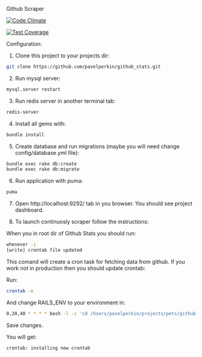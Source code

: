 
Github Scraper

[![Code Climate](https://codeclimate.com/github/pavelperkin/github_stats/badges/gpa.svg)](https://codeclimate.com/github/pavelperkin/github_stats)

[![Test Coverage](https://codeclimate.com/github/pavelperkin/github_stats/badges/coverage.svg)](https://codeclimate.com/github/pavelperkin/github_stats)

Configuration:

1) Clone this project to your projects dir:

```bash
git clone https://github.com/pavelperkin/github_stats.git
```

2) Run mysql server:

```bash
mysql.server restart
```

3) Run redis server in another terminal tab:

```bash
redis-server
```
4) Install all gems with:

```bash
bundle install
```

5) Create database and run migrations (maybe you will need change config/database.yml file):

```bash
bundle exec rake db:create
bundle exec rake db:migrate
```

6) Run application with puma:

```bash
puma
```

7) Open http://localhost:9292/ tab in you browser. You should see project dashboard.

8) To launch continuosly scraper follow the instructions:

When you in root dir of Github Stats you should run: 
```bash
whenever -i
[write] crontab file updated
```

This comand will create a cron task for fetching data from github.
If you work not in production then you should update crontab:

Run:
```bash
crontab -e
```

And change RAILS_ENV to your environment in:
```bash
0,20,40 * * * * bash -l -c 'cd /Users/pavelperkin/projects/pets/github && RAILS_ENV=production bundle exec rake scrape_github --silent
```

Save changes.

You will get:
```bash
crontab: installing new crontab
```
